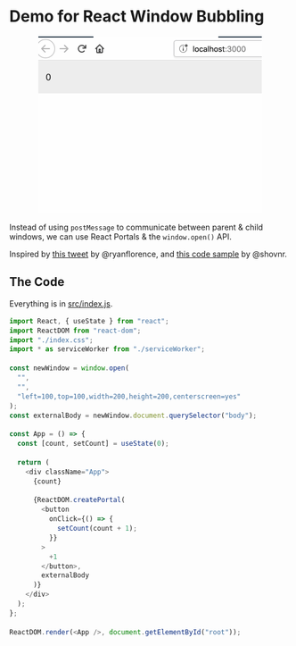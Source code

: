 # Demo for React Window Bubbling

<p align="center"><kbd><img src="src/demo.gif" alt="Demo for React Window Bubbling" /></kbd></p>

Instead of using `postMessage` to communicate between parent & child windows, we can use React Portals & the `window.open()` API.

Inspired by [this tweet](https://twitter.com/ryanflorence/status/1064612600317534208) by @ryanflorence, and [this code sample](https://twitter.com/shovnr/status/1064623209545224192) by @shovnr.

## The Code

Everything is in [src/index.js](src/index.js).

```javascript
import React, { useState } from "react";
import ReactDOM from "react-dom";
import "./index.css";
import * as serviceWorker from "./serviceWorker";

const newWindow = window.open(
  "",
  "",
  "left=100,top=100,width=200,height=200,centerscreen=yes"
);
const externalBody = newWindow.document.querySelector("body");

const App = () => {
  const [count, setCount] = useState(0);

  return (
    <div className="App">
      {count}

      {ReactDOM.createPortal(
        <button
          onClick={() => {
            setCount(count + 1);
          }}
        >
          +1
        </button>,
        externalBody
      )}
    </div>
  );
};

ReactDOM.render(<App />, document.getElementById("root"));
```